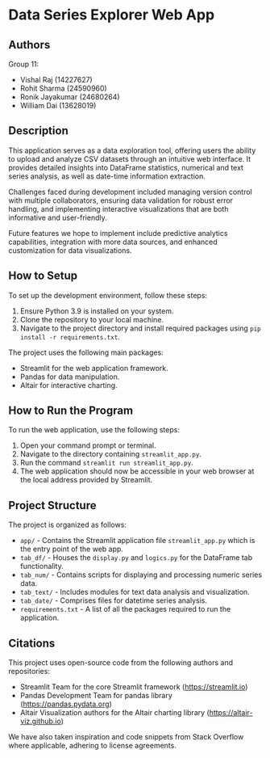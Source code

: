 # Data Series Explorer Web App

## Authors
Group 11: 
- Vishal Raj (14227627)
- Rohit Sharma (24590960)
- Ronik Jayakumar (24680264)
- William Dai (13628019)

## Description
This application serves as a data exploration tool, offering users the ability to upload and analyze CSV datasets through an intuitive web interface. It provides detailed insights into DataFrame statistics, numerical and text series analysis, as well as date-time information extraction.

Challenges faced during development included managing version control with multiple collaborators, ensuring data validation for robust error handling, and implementing interactive visualizations that are both informative and user-friendly.

Future features we hope to implement include predictive analytics capabilities, integration with more data sources, and enhanced customization for data visualizations.

## How to Setup
To set up the development environment, follow these steps:

1. Ensure Python 3.9 is installed on your system.
2. Clone the repository to your local machine.
3. Navigate to the project directory and install required packages using `pip install -r requirements.txt`.

The project uses the following main packages:
- Streamlit for the web application framework.
- Pandas for data manipulation.
- Altair for interactive charting.

## How to Run the Program
To run the web application, use the following steps:

1. Open your command prompt or terminal.
2. Navigate to the directory containing `streamlit_app.py`.
3. Run the command `streamlit run streamlit_app.py`.
4. The web application should now be accessible in your web browser at the local address provided by Streamlit.

## Project Structure
The project is organized as follows:

- `app/` - Contains the Streamlit application file `streamlit_app.py` which is the entry point of the web app.
- `tab_df/` - Houses the `display.py` and `logics.py` for the DataFrame tab functionality.
- `tab_num/` - Contains scripts for displaying and processing numeric series data.
- `tab_text/` - Includes modules for text data analysis and visualization.
- `tab_date/` - Comprises files for datetime series analysis.
- `requirements.txt` - A list of all the packages required to run the application.

## Citations
This project uses open-source code from the following authors and repositories:

- Streamlit Team for the core Streamlit framework (https://streamlit.io)
- Pandas Development Team for pandas library (https://pandas.pydata.org)
- Altair Visualization authors for the Altair charting library (https://altair-viz.github.io)

We have also taken inspiration and code snippets from Stack Overflow where applicable, adhering to license agreements.